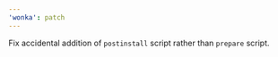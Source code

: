 ```yaml
---
'wonka': patch
---
```


Fix accidental addition of `postinstall` script rather than `prepare` script.
